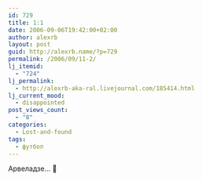 ```yaml
---
id: 729
title: 1:1
date: 2006-09-06T19:42:00+02:00
author: alexrb
layout: post
guid: http://alexrb.name/?p=729
permalink: /2006/09/11-2/
lj_itemid:
  - "724"
lj_permalink:
  - http://alexrb-aka-ral.livejournal.com/185414.html
lj_current_mood:
  - disappointed
post_views_count:
  - "8"
categories:
  - Lost-and-found
tags:
  - футбол
---
```

Арвеладзе&#8230; 🙁